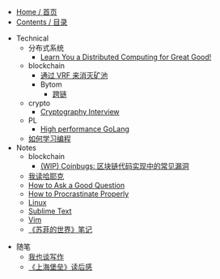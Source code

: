 - [Home / 首页](/home)
- [Contents / 目录](/contents)
* Technical
    * 分布式系统
        - [Learn You a Distributed Computing for Great Good!](/technical/distsys/learn-u-a-distcomp-for-great-good)
    - blockchain
        + [通过 VRF 来消灭矿池](/technical/blockchain/vrf-mining)
        + Bytom
            * [跨链](/technical/blockchain/bytom/cross-chain)
    - crypto
        - [Cryptography Interview](/technical/crypto/crypto-interview)
    * PL
        - [High performance GoLang](/technical/PL/hp-golang)
    - [如何学习编程](/technical/programming)
* Notes
    - blockchain
        + [(WIP) Coinbugs: 区块链代码实现中的常见漏洞](/notes/blockchain/coinbugs)
    * [我读哈耶克](/notes/hayek)
    - [How to Ask a Good Question](/notes/how-to-ask-a-good-question)
    - [How to Procrastinate Properly](/life-hacks/how-to-procrastinate)
    - [Linux](/notes/linux)
    - [Sublime Text](/notes/subl)
    - [Vim](/notes/vim)
    * [《苏菲的世界》笔记](/notes/sophies-world)
+ 随笔
    * [我也谈写作](/mics/writing)
    * [《上海堡垒》读后感](/mics/once-upon-a-time-in-Shanghai)
<!-- * 自我提升 -->
